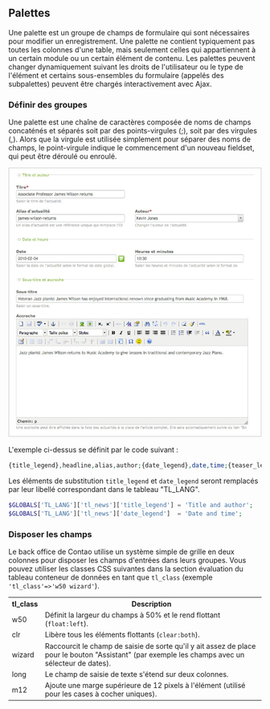 ## Palettes

Une palette est un groupe de champs de formulaire qui sont nécessaires pour
modifier un enregistrement. Une palette ne contient typiquement pas toutes les
colonnes d'une table, mais seulement celles qui appartiennent à un certain
module ou un certain élément de contenu. Les palettes peuvent changer
dynamiquement suivant les droits de l'utilisateur ou le type de l'élément et
certains sous-ensembles du formulaire (appelés des subpalettes) peuvent être
chargés interactivement avec Ajax.


### Définir des groupes

Une palette est une chaîne de caractères composée de noms de champs concaténés
et séparés soit par des points-virgules (;), soit par des virgules (,). Alors
que la virgule est utilisée simplement pour séparer des noms de champs, le
point-virgule indique le commencement d'un nouveau fieldset, qui peut être
déroulé ou enroulé.

![](images/palettes-fr.jpg)

L'exemple ci-dessus se définit par le code suivant :

```php
{title_legend},headline,alias,author;{date_legend},date,time;{teaser_legend:hide},subheadline,teaser
```

Les éléments de substitution `title_legend` et `date_legend` seront remplacés
par leur libellé correspondant dans le tableau "TL_LANG".

```php
$GLOBALS['TL_LANG']['tl_news']['title_legend'] = 'Title and author';
$GLOBALS['TL_LANG']['tl_news']['date_legend']  = 'Date and time';
```


### Disposer les champs

Le back office de Contao utilise un système simple de grille en deux colonnes
pour disposer les champs d'entrées dans leurs groupes. Vous pouvez utiliser
les classes CSS suivantes dans la section évaluation du tableau conteneur de
données en tant que `tl_class` (exemple `'tl_class'=>'w50 wizard'`).

<table>
<tr>
  <th>tl_class</th>
  <th>Description</th>
</tr>
<tr>
  <td>w50</td>
  <td>Définit la largeur du champs à 50% et le rend flottant
  (<code>float:left</code>).</td>
</tr>
<tr>
  <td>clr</td>
  <td>Libère tous les éléments flottants (<code>clear:both</code>).</td>
</tr>
<tr>
  <td>wizard</td>
  <td>Raccourcit le champ de saisie de sorte qu'il y ait assez de place pour
  le bouton "Assistant" (par exemple les champs avec un sélecteur de dates).
  </td>
</tr>
<tr>
  <td>long</td>
  <td>Le champ de saisie de texte s'étend sur deux colonnes.</td>
</tr>
<tr>
  <td>m12</td>
  <td>Ajoute une marge supérieure de 12 pixels à l'élément (utilisé pour les
  cases à cocher uniques).</td>
</tr>
</table>
